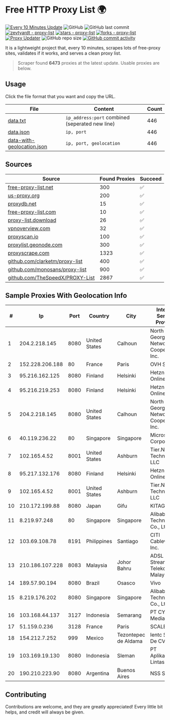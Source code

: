 
# Free HTTP Proxy List 🌍

[![Every 10 Minutes Update](https://github.com/mertguvencli/http-proxy-list/actions/workflows/main.yml/badge.svg?branch=main)](https://github.com/mertguvencli/http-proxy-list/actions/workflows/main.yml)
![GitHub](https://img.shields.io/github/license/mertguvencli/http-proxy-list)
![GitHub last commit](https://img.shields.io/github/last-commit/mertguvencli/http-proxy-list)
[![zevtyardt - proxy-list](https://img.shields.io/static/v1?label=zevtyardt&message=proxy-list&color=blue&logo=github)](https://github.com/zevtyardt/proxy-list "Go to GitHub repo")
[![stars - proxy-list](https://img.shields.io/github/stars/zevtyardt/proxy-list?style=social)](https://github.com/zevtyardt/proxy-list)
[![forks - proxy-list](https://img.shields.io/github/forks/zevtyardt/proxy-list?style=social)](https://github.com/zevtyardt/proxy-list)
[![Proxy Updater](https://github.com/zevtyardt/proxy-list/workflows/Proxy%20Updater/badge.svg)](https://github.com/zevtyardt/proxy-list/actions?query=workflow:"Proxy+Updater")
![GitHub repo size](https://img.shields.io/github/repo-size/zevtyardt/proxy-list)
[![GitHub commit activity](https://img.shields.io/github/commit-activity/m/zevtyardt/proxy-list?logo=commits)](https://github.com/zevtyardt/proxy-list/commits/main)

It is a lightweight project that, every 10 minutes, scrapes lots of free-proxy sites, validates if it works, and serves a clean proxy list.

> Scraper found **6473** proxies at the latest update. Usable proxies are below.

## Usage

Click the file format that you want and copy the URL.

|File|Content|Count|
|----|-------|-----|
|[data.txt](https://raw.githubusercontent.com/mertguvencli/http-proxy-list/main/proxy-list/data.txt)|`ip_address:port` combined (seperated new line)|446|
|[data.json](https://raw.githubusercontent.com/mertguvencli/http-proxy-list/main/proxy-list/data.json)|`ip, port`|446|
|[data-with-geolocation.json](https://raw.githubusercontent.com/mertguvencli/http-proxy-list/main/proxy-list/data-with-geolocation.json)|`ip, port, geolocation`|446|

## Sources

|Source|Found Proxies|Succeed|
|------|-------------|-------|
|[free-proxy-list.net](https://free-proxy-list.net)|300|✅|
|[us-proxy.org](https://www.us-proxy.org)|200|✅|
|[proxydb.net](http://proxydb.net)|15|✅|
|[free-proxy-list.com](https://free-proxy-list.com/?page=&port=&type%5B%5D=http&type%5B%5D=https&up_time=0&search=Search)|10|✅|
|[proxy-list.download](https://www.proxy-list.download/HTTP)|26|✅|
|[vpnoverview.com](https://vpnoverview.com/privacy/anonymous-browsing/free-proxy-servers)|32|✅|
|[proxyscan.io](https://www.proxyscan.io)|100|✅|
|[proxylist.geonode.com](https://proxylist.geonode.com/api/proxy-list?limit=300&page=1&sort_by=lastChecked&sort_type=desc&protocols=http,https)|300|✅|
|[proxyscrape.com](https://api.proxyscrape.com/v2/?request=displayproxies&protocol=http&timeout=10000&country=all&ssl=all&anonymity=all)|1323|✅|
|[github.com/clarketm/proxy-list](https://raw.githubusercontent.com/clarketm/proxy-list/master/proxy-list-raw.txt)|400|✅|
|[github.com/monosans/proxy-list](https://raw.githubusercontent.com/monosans/proxy-list/main/proxies/http.txt)|900|✅|
|[github.com/TheSpeedX/PROXY-List](https://raw.githubusercontent.com/TheSpeedX/PROXY-List/master/http.txt)|2867|✅|


## Sample Proxies With Geolocation Info

|#|Ip|Port|Country|City|Internet Service Provider|
|-|--|----|-------|----|-------------------------|
|1|204.2.218.145|8080|United States|Calhoun|North Georgia Network Cooperative, Inc.|
|2|152.228.206.188|80|France|Paris|OVH SAS|
|3|95.216.162.125|8080|Finland|Helsinki|Hetzner Online GmbH|
|4|95.216.219.253|8080|Finland|Helsinki|Hetzner Online GmbH|
|5|204.2.218.145|8080|United States|Calhoun|North Georgia Network Cooperative, Inc.|
|6|40.119.236.22|80|Singapore|Singapore|Microsoft Corporation|
|7|102.165.4.52|8001|United States|Ashburn|Tier.Net Technologies LLC|
|8|95.217.132.176|8080|Finland|Helsinki|Hetzner Online GmbH|
|9|102.165.4.52|8001|United States|Ashburn|Tier.Net Technologies LLC|
|10|210.172.199.88|8080|Japan|Gifu|KITAGATA|
|11|8.219.97.248|80|Singapore|Singapore|Alibaba (US) Technology Co., Ltd.|
|12|103.69.108.78|8191|Philippines|Santiago|CITI Cableworld Inc.|
|13|210.186.107.228|8083|Malaysia|Johor Bahru|ADSL Streamyx Telekom Malaysia|
|14|189.57.90.194|8080|Brazil|Osasco|Vivo|
|15|8.219.176.202|8080|Singapore|Singapore|Alibaba (US) Technology Co., Ltd.|
|16|103.168.44.137|3127|Indonesia|Semarang|PT CYB Media Group|
|17|51.159.0.236|3128|France|Paris|SCALEWAY|
|18|154.212.7.252|999|Mexico|Tezontepec de Aldama|Ientc S De RL De CV|
|19|103.169.19.130|8080|Indonesia|Sleman|PT Aplikanusa Lintasarta|
|20|190.210.223.90|8080|Argentina|Buenos Aires|NSS S.A.|



## Contributing

Contributions are welcome, and they are greatly appreciated! Every
little bit helps, and credit will always be given.

